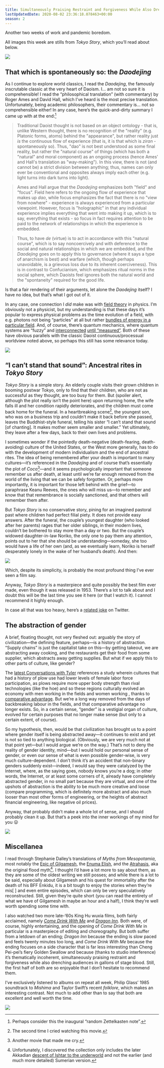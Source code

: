 ```yaml
---
title: Simultaneously Praising Restraint and Forgiveness While Also Drenching Audiences in Gallons of Stage Blood (AD S2E3)
lastUpdatedDate: 2020-08-02 23:36:18.078463+00:00
season: 2
---
```


Another two weeks of work and pandemic boredom.

All images this week are stills from *Tokyo Story*, which you’ll read about below.

 ![](https://buttondown-attachments.s3.us-west-2.amazonaws.com/images/b208b5a4-3ffa-46d2-95a0-7bf0ade1a9fa.jpg) 

## That which is spontaneously so: the *Daodejing*

As I continue to explore world classics, I read the *Daodejing*, the famously inscrutable classic at the very heart of Daoism. I… am not so sure it is comprehensible! I read the “philosophical translation” (with commentary) by Roger Ames and David Hall, which I’ve heard is the most precise translation. Unfortunately, being academic philosophers, their commentary is… not so comprehensible either! In any case, here’s the quick-and-dirty summary I came up with at the end:[^1]  

> Traditional Daoist thought is not based on an object ontology - that is, unlike Western thought, there is no recognition of the "reality" (e.g. Platonic forms, atoms) behind the "appearance", but rather reality just *is* the continuous flow of experience (that is, it is that which is *ziran* - spontaneously so). Thus, "dao" is not best understood as some final reality, but rather the "natural course" of things (which has both a "natural" and moral component) as an ongoing process (hence Ames' and Hall's translation as "way-making"). In this view, there is not (and cannot be) a strict division between anything; thus, names can only ever be conventional and opposites always imply each other (e.g. light turns into dark turns into light).

> Ames and Hall argue that the *Daodejing* emphasizes both "field" and "focus". Field here refers to the ongoing flow of experience that makes up *dao*, while focus emphasizes the fact that there is no "view from nowhere" - experience is always experienced from a particular viewpoint. However, focus is "holographic" in that any individual experience implies everything that went into making it up, which is to say, everything that exists - so focus in fact requires attention to be paid to the network of relationships in which the experience is embedded.

> Thus, to have *de* (virtue) is to act in accordance with this "natural course", which is to say noncoercively and with deference to the social and natural relationships in which we are embedded, and the *Daodejing* goes on to apply this to governance (where it says a type of anarchism is best) and warfare (which, though perhaps unavoidable, is a grievous loss due to its inherent coerciveness). This is in contrast to Confucianism, which emphasizes ritual norms in the social sphere, which Daoists feel ignores both the natural world and the "spontaneity" required for the good life.

Is that a fair rendering of their arguments, let alone the *Daodejing* itself? I have no idea, but that’s what I got out of it.

In any case, one connection I *did* make was with [field theory](https://en.wikipedia.org/wiki/Field_(physics)) in physics. I’m obviously not a physicist, but my understanding is that these days it’s popular to express physical problems as the time evolution of a field, with e.g. photons not being “particles” at all but rather [bundles of energy in a particular field](https://en.wikipedia.org/wiki/Force_carrier). And, of course, there’s quantum mechanics, where quantum systems are “fuzzy” and [interconnected](https://en.wikipedia.org/wiki/Quantum_entanglement) [until “measured”](https://en.wikipedia.org/wiki/Quantum_decoherence). Both of these have obvious parallels with the classic Daoist continuous/processual worldview noted above, so perhaps this still has some relevance today.

 ![](https://buttondown-attachments.s3.us-west-2.amazonaws.com/images/bb7bea5f-2661-4612-a434-51bd351e9c4c.jpg) 

## “I can’t stand that sound”: Ancestral rites in *Tokyo Story*

*Tokyo Story* is a simple story. An elderly couple visits their grown children in booming postwar Tokyo, only to find that their children, who are not as successful as they thought, are too busy for them. But (spoiler alert, although the plot really isn’t the point here) upon returning home, the wife falls ill and her condition rapidly deteriorates, and the children must come back home for the funeral. In a heartbreaking scene[^2], the youngest son, who was on a business trip and couldn’t make it back before she passed, leaves the Buddhist-style funeral, telling his sister “I can’t stand that sound [of chanting]. It makes mother seem smaller and smaller.” Yet ultimately, they leave after a few days, back to their own lives and problems.

I sometimes wonder if the pointedly death-negative (death-fearing, death-avoiding) culture of the United States, or the West more generally, has to do with the development of modern individualism and the end of ancestral rites. The idea of being remembered after your death is important to many cultures—it’s referenced in the *Daodejing* and of course that’s essentially the plot of *Coco*[^3]—and it seems psychologically important that someone remember us after death, at least until we’re far enough removed from the world of the living that we can be safely forgotten. Or, perhaps more importantly, it is important for those left behind with the grief—to paraphrase Keanu Reeves, the ones who will miss us—to remember and know that that remembrance is socially sanctioned, and that others will remember them after.

But *Tokyo Story* is no conservative story, pining for an imagined pastoral past where children had perfect filial piety. It does not provide easy answers. After the funeral, the couple’s youngest daughter (who looked after her parents) rages that her older siblings, in their modern lives, couldn’t be bothered to stay more than a day or two. But the couple’s widowed daughter-in-law Noriko, the only one to pay them any attention, points out to her that she should be understanding—someday, she too would have a life of her own (and, as we eventually learn, Noriko is herself desperately lonely in the wake of her husband’s death). And then:

 ![](https://buttondown-attachments.s3.us-west-2.amazonaws.com/images/cb59cb08-6e27-4f31-9830-08670aaf8cc8.jpg) 

Which, despite its simplicity, is probably the most profound thing I’ve ever seen a film say.

Anyway, *Tokyo Story* is a masterpiece and quite possibly the best film ever made, even though it was released in 1953. There’s a lot to talk about and I doubt this will be the last time you see it here (or that I watch it). I cannot recommend it highly enough.

In case all that was too heavy, here’s a [related joke](https://twitter.com/charles_irl/status/1289414073688367105) on Twitter.

## The abstraction of gender

A brief, floating thought, not very fleshed out: arguably the story of civilization—the defining feature, perhaps—is a history of abstraction. “Supply chains” is just the capitalist take on this—by getting takeout, we are abstracting away cooking, and the restaurants get their food from some supplier, which abstracts away getting supplies. But what if we apply this to other parts of culture, like gender?

The [latest Conversations with Tyler](https://conversationswithtyler.com/episodes/nathan-nunn/) references a study wherein cultures that had a history of plow use had lower levels of female labor force participation, as plows require more upper body strength than rival technologies (like the hoe) and so these regions culturally evolved an economy with men working in the fields and women working , thanks to [comparative advantage](https://en.wikipedia.org/wiki/Comparative_advantage). But we’re a long way removed from the days of backbreaking labour in the fields, and that comparative advantage no longer exists. So, in a certain sense, “gender” is a vestigial organ of culture, evolved for certain purposes that no longer make sense (but only to a certain extent, of course).

So my hypothesis, then, would be that civilization has brought us to a point where gender itself is being abstracted away—it continues to exist and yet is not so tied to anything biological. (Obviously, we are very much not at that point yet—but I would argue we’re on the way.) That’s not to deny the reality of gender identity, mind—but I would hold our personal sense of gender, or even our sense of what is even possible gender-wise, is very much culture-dependent. I don’t think it’s an accident that non-binary genders suddenly exist—indeed, I would say they were catalyzed by the Internet, where, as the saying goes, nobody knows you’re a dog; in other words, the Internet, or at least some corners of it, already have completely abstracted gender, in no small part because they are virtual, and one of the upshots of abstraction is the ability to be much more creative and loose (compare programming, which is definitely more abstract and also much looser than most other forms of engineering, or the heights of abstract financial engineering, like negative oil prices).

Anyway, that probably didn’t make a whole lot of sense, and I should probably clean it up. But that’s a peek into the inner workings of my mind for you 😛

 ![](https://buttondown-attachments.s3.us-west-2.amazonaws.com/images/0543ea0d-f861-47f5-8101-b51d57b8e5b5.jpg) 

## Miscellanea

I read through Stephanie Dalley’s translations of *Myths from Mesopotamia*, most notably the [Epic of Gilgamesh](https://en.wikipedia.org/wiki/Epic_of_Gilgamesh), the [Enuma Elish](https://en.wikipedia.org/wiki/En%C3%BBma_Eli%C5%A1), and the [Atrahasis](https://en.wikipedia.org/wiki/Atra-Hasis), aka the original flood myth[^4]. I thought I’d have a lot more to say about them, as they are some of the oldest writing we still posses; and while there is a lot to be said, especially about Gilgamesh and his quest for immortality after the death of his BFF Enkidu, it is a bit tough to enjoy the stories when they’re mis[                   ]  and even entire episodes, which can only be very speculatively reconstructed. Still, given they’re quite short (you can read the entirety of what we have of Gilgamesh in maybe an hour and a half), I think they’re well worth spending some time with.

I also watched two more late-‘60s King Hu wuxia films, both fairly acclaimed, namely [*Come Drink With Me*](https://en.wikipedia.org/wiki/Come_Drink_with_Me) and [*Dragon Inn*](https://en.wikipedia.org/wiki/Dragon_Inn). Both were, of course, highly entertaining, and the opening of *Come Drink With Me* in particular is a masterpiece of editing and choreography. But both suffer from a letdown of an ending; *Dragon Inn* because the ending is slow paced and feels twenty minutes too long, and *Come Drink With Me* because the ending focuses on a side character that is far less interesting than Cheng Pei-pei’s fiery Golden Swallow and because (thanks to studio interference) it’s thematically incoherent, simultaneously praising restraint and forgiveness while also drenching audiences in gallons of stage blood. Still, the first half of both are so enjoyable that I don’t hesitate to recommend them. 

I’ve exclusively listened to albums on repeat all week, Philip Glass’ 1985 soundtrack to *Mishima* and Taylor Swift’s recent *folklore*, which makes an interesting contrast. Not much to add other than to say that both are excellent and well worth the time.

 ![](https://buttondown-attachments.s3.us-west-2.amazonaws.com/images/252f774b-2100-4f9c-8507-e5cd57d113ea.jpg) 

[^1]:	Perhaps consider this the inaugural “random Zettelkasten note”.

[^2]:	The second time I cried watching this movie.

[^3]:	Another movie that made me cry.

[^4]:	Unfortunately, I discovered the collection only includes the later Akkadian [descent of Ishtar to the underworld](https://en.wikipedia.org/wiki/Inanna#Descent_into_the_underworld) and not the earlier (and much more detailed) Sumerian version.